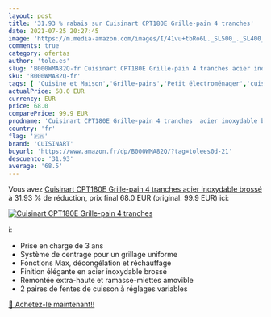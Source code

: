 ```yaml
---
layout: post
title: '31.93 % rabais sur Cuisinart CPT180E Grille-pain 4 tranches'
date: 2021-07-25 20:27:45
image: 'https://m.media-amazon.com/images/I/41vu+tbRo6L._SL500_._SL400_.jpg'
comments: true
category: ofertas
author: 'tole.es'
slug: 'B000WMA82Q-fr Cuisinart CPT180E Grille-pain 4 tranches acier inoxydable...'
sku: 'B000WMA82Q-fr'
tags: [ 'Cuisine et Maison','Grille-pains','Petit électroménager','cuisinart', ]
actualPrice: 68.0 EUR
currency: EUR
price: 68.0
comparePrice: 99.9 EUR
prodname: 'Cuisinart CPT180E Grille-pain 4 tranches  acier inoxydable brossé'
country: 'fr'
flag: '🇫🇷'
brand: 'CUISINART'
buyurl: 'https://www.amazon.fr/dp/B000WMA82Q/?tag=tolees0d-21'
descuento: '31.93'
average: '68.5'
---
```


Vous avez [Cuisinart CPT180E Grille-pain 4 tranches  acier inoxydable brossé](https://www.amazon.fr/dp/B000WMA82Q/?tag=tolees0d-21)  à  31.93 % de réduction, prix final  68.0 EUR (original: 99.9 EUR) ici:

[![Cuisinart CPT180E Grille-pain 4 tranches](https://m.media-amazon.com/images/I/41vu+tbRo6L._SL500_._SL400_.jpg)](https://www.amazon.fr/dp/B000WMA82Q/?tag=tolees0d-21)

ℹ️:

- Prise en charge de 3 ans
- Système de centrage pour un grillage uniforme
- Fonctions Max, décongélation et réchauffage
- Finition élégante en acier inoxydable brossé
- Remontée extra-haute et ramasse-miettes amovible
- 2 paires de fentes de cuisson à réglages variables

[🛒 Achetez-le maintenant!!](https://www.amazon.fr/dp/B000WMA82Q/?tag=tolees0d-21)
